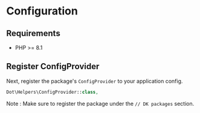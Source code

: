 # Configuration

## Requirements

- PHP >= 8.1

## Register ConfigProvider

Next, register the package's `ConfigProvider` to your application config.

```php
Dot\Helpers\ConfigProvider::class,
```

Note : Make sure to register the package under the `// DK packages` section.
